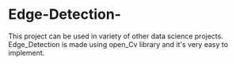 # Edge-Detection-
This project can be used in variety of other data science projects. Edge_Detection is made using open_Cv library and it's very easy to implement. 
